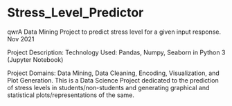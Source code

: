 # Stress_Level_Predictor
qwrA Data Mining Project to predict stress level for a given input response.
Nov 2021

Project Description:
Technology Used: Pandas, Numpy, Seaborn in Python 3 (Jupyter Notebook)

Project Domains: Data Mining, Data Cleaning, Encoding, Visualization, and Plot Generation.
This is a Data Science Project dedicated to the prediction of stress levels in students/non-students
and generating graphical and statistical plots/representations of the same.
